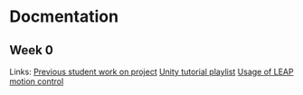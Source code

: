# Docmentation
## Week 0
Links:
[Previous student work on project](https://drive.google.com/file/d/1VHzkB6H1cU0cqsgGSMYtZMbnyDGTuKt0/view?usp=sharing)
[Unity tutorial playlist](https://www.youtube.com/watch?v=_V3fd1Pwd_4&list=PLsAzinEPgS3QmNnEQ-uzNmQs6W9f14OXJ)
[Usage of LEAP motion control](https://www.youtube.com/watch?v=8KeZxfPh8TE)

<!--stackedit_data:
eyJoaXN0b3J5IjpbMTMzODE1NTUwNiwxNDMwNzMwNzE4XX0=
-->